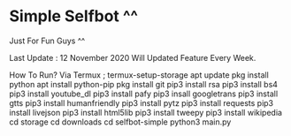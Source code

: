 # Simple Selfbot ^^
Just For Fun Guys ^^

Last Update : 12 November 2020
Will Updated Feature Every Week.

How To Run?
Via Termux ;
termux-setup-storage
apt update
pkg install python
apt install python-pip
pkg install git
pip3 install rsa
pip3 install bs4
pip3 install youtube_dl
pip3 install pafy
pip3 insall googletrans
pip3 install gtts
pip3 install humanfriendly
pip3 install pytz
pip3 install requests
pip3 install livejson
pip3 install html5lib
pip3 install tweepy
pip3 install wikipedia
cd storage
cd downloads
cd selfbot-simple
python3 main.py
